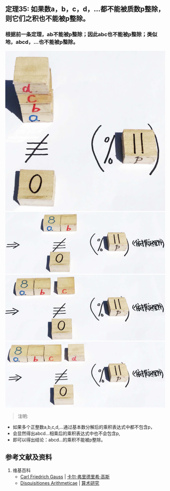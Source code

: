 ## 定理35: 如果数a，b，c，d，…都不能被质数p整除，则它们之积也不能被p整除。 
### 根据前一条定理，ab不能被p整除；因此abc也不能被p整除；类似地，abcd，…也不能被p整除。
![](/images/数论/高斯的算术研究中典型的推演实验/章2/定理15/15-1.jpg)
![](/images/数论/高斯的算术研究中典型的推演实验/章2/定理15/15-2.jpg)
![](/images/数论/高斯的算术研究中典型的推演实验/章2/定理15/15-3.jpg)
![](/images/数论/高斯的算术研究中典型的推演实验/章2/定理15/15-4.jpg)

> 注明:
>  
- 如果多个正整数a,b,c,d,...通过基本数分解后的乘积表达式中都不包含p，
- 会显然得出abcd...相乘后的乘积表达式中也不会包含p, 
- 即可以得出结论：abcd...的乘积不能被p整除。

## 参考文献及资料

1. 维基百科
	- [Carl Friedrich Gauss](https://en.wikipedia.org/wiki/Carl_Friedrich_Gauss) | [卡尔·弗里德里希·高斯](https://zh.wikipedia.org/wiki/%E5%8D%A1%E7%88%BE%C2%B7%E5%BC%97%E9%87%8C%E5%BE%B7%E9%87%8C%E5%B8%8C%C2%B7%E9%AB%98%E6%96%AF) 
	- [Disquisitiones Arithmeticae](https://en.wikipedia.org/wiki/Disquisitiones_Arithmeticae) | [算术研究](https://zh.wikipedia.org/wiki/算术研究) 




